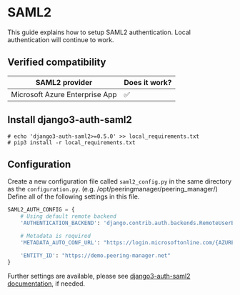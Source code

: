 # SAML2

This guide explains how to setup SAML2 authentication.
Local authentication will continue to work.

## Verified compatibility

| SAML2 provider                  | Does it work?      |
|---------------------------------|--------------------|
| Microsoft Azure Enterprise App  | :white_check_mark: |

## Install django3-auth-saml2

```no-highlight
# echo 'django3-auth-saml2>=0.5.0' >> local_requirements.txt
# pip3 install -r local_requirements.txt
```

## Configuration

Create a new configuration file called `saml2_config.py` in the same directory
as the `configuration.py`. (e.g. /opt/peeringmanager/peering_manager/)
Define all of the following settings in this file.

```python
SAML2_AUTH_CONFIG = {
    # Using default remote backend
    'AUTHENTICATION_BACKEND': 'django.contrib.auth.backends.RemoteUserBackend',

    # Metadata is required
    'METADATA_AUTO_CONF_URL': "https://login.microsoftonline.com/{AZURE_TENANT_ID}/federationmetadata/2007-06/federationmetadata.xml?appid={AZURE_APP_ID}",

    'ENTITY_ID': "https://demo.peering-manager.net"
}
```

Further settings are available, please see [django3-auth-saml2 documentation](https://github.com/jeremyschulman/django3-auth-saml2#django-system-configuration), if needed.
